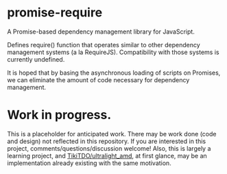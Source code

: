 # promise-require
A Promise-based dependency management library for JavaScript.

Defines require() function that operates similar to other dependency management systems (a la RequireJS). Compatibility with those systems is currently undefined. 

It is hoped that by basing the asynchronous loading of scripts on Promises, we can eliminate the amount of code necessary for dependency management.

# Work in progress.
This is a placeholder for anticipated work. There may be work done (code and design) not reflected in this repository. If you are interested in this project, comments/questions/discussion welcome! Also, this is largely a learning project, and [TikiTDO/ultralight_amd](https://github.com/TikiTDO/ultralight_amd), at first glance, may be an implementation already existing with the same motivation.
